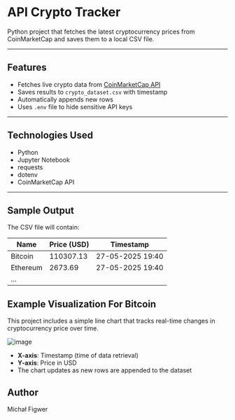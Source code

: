 #  API Crypto Tracker

Python project that fetches the latest cryptocurrency prices from CoinMarketCap and saves them to a local CSV file.

---

##  Features

- Fetches live crypto data from [CoinMarketCap API](https://coinmarketcap.com/api/)
- Saves results to `crypto_dataset.csv` with timestamp
- Automatically appends new rows
- Uses `.env` file to hide sensitive API keys

---

##  Technologies Used

- Python
- Jupyter Notebook
- requests
- dotenv
- CoinMarketCap API

---

##  Sample Output

The CSV file will contain:

| Name     | Price (USD) | Timestamp        |
| -------- | ----------- | ---------------- |
| Bitcoin  | 110307.13    | 27-05-2025 19:40 |
| Ethereum | 2673.69     | 27-05-2025 19:40 |
| ...      |             |                  |



##  Example Visualization For Bitcoin

This project includes a simple line chart that tracks real-time changes in cryptocurrency price over time.

![image](https://github.com/user-attachments/assets/0c477a25-7d9a-48d6-a41b-22991fe9f4cc)


- **X-axis**: Timestamp (time of data retrieval)
- **Y-axis**: Price in USD
- The chart updates as new rows are appended to the dataset

## Author
Michał Figwer

